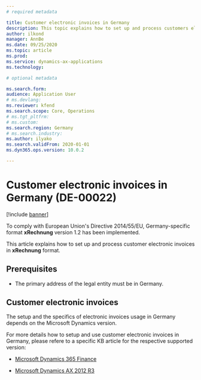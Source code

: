 ```yaml
---
# required metadata

title: Customer electronic invoices in Germany
description: This topic explains how to set up and process customers electronic invoices in Germany.
author: ilkond
manager: AnnBe
ms.date: 09/25/2020
ms.topic: article
ms.prod: 
ms.service: dynamics-ax-applications
ms.technology: 

# optional metadata

ms.search.form: 
audience: Application User
# ms.devlang: 
ms.reviewer: kfend
ms.search.scope: Core, Operations
# ms.tgt_pltfrm: 
# ms.custom: 
ms.search.region: Germany
# ms.search.industry: 
ms.author: ilyako
ms.search.validFrom: 2020-01-01
ms.dyn365.ops.version: 10.0.2

---
```


# Customer electronic invoices in Germany (DE-00022)

[!include [banner](../includes/banner.md)]

To comply with European Union's Directive 2014/55/EU, Germany-specific format **xRechnung** version 1.2 has been implemented.

This article explains how to set up and process customer electronic invoices in **xRechnung** format.

## Prerequisites

- The primary address of the legal entity must be in Germany.

## Customer electronic invoices

The setup and the specifics of electronic invoices usage in Germany depends on the  Microsoft Dynamics version.

For more details how to setup and use customer electronic invoices in Germany, please refere to a specific KB article for the respective supported version:

 - [Microsoft Dynamics 365 Finance](https://support.microsoft.com/en-us/help/4490705)
 
 - [Microsoft Dynamics AX 2012 R3](https://fix.lcs.dynamics.com/Issue/Details?kb=4494484&bugId=3979521)
